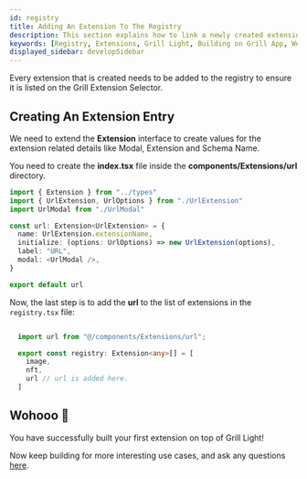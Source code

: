 ```yaml
---
id: registry
title: Adding An Extension To The Registry
description: This section explains how to link a newly created extension to Grill Light's extension registry.
keywords: [Registry, Extensions, Grill Light, Building on Grill App, Web3 Social, Blockchain, Subsocial]
displayed_sidebar: developSidebar
---
```


Every extension that is created needs to be added to the registry to ensure it is listed on the Grill Extension Selector.

## Creating An Extension Entry

We need to extend the **Extension** interface to create values for the extension related details like Modal, Extension and Schema Name.

You need to create the **index.tsx** file inside the **components/Extensions/url** directory.

```ts
import { Extension } from "../types"
import { UrlExtension, UrlOptions } from "./UrlExtension"
import UrlModal from "./UrlModal"

const url: Extension<UrlExtension> = {
  name: UrlExtension.extensionName,
  initialize: (options: UrlOptions) => new UrlExtension(options),
  label: "URL",
  modal: <UrlModal />,
}

export default url


```

Now, the last step is to add the **url** to the list of extensions in the `registry.tsx` file:

```ts

  import url from "@/components/Extensions/url";

  export const registry: Extension<any>[] = [
    image,
    nft,
    url // url is added here.
  ]

```

## Wohooo 🎊

You have successfully built your first extension on top of Grill Light!

Now keep building for more interesting use cases, and ask any questions [here](hhttps://t.me/+0bn2xWmRXdpmM2Y6).

